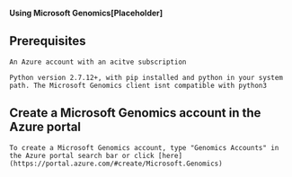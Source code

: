 **Using Microsoft Genomics[Placeholder]**

## Prerequisites
    An Azure account with an acitve subscription

    Python version 2.7.12+, with pip installed and python in your system path. The Microsoft Genomics client isnt compatible with python3


## Create a Microsoft Genomics account in the Azure portal

    To create a Microsoft Genomics account, type "Genomics Accounts" in the Azure portal search bar or click [here](https://portal.azure.com/#create/Microsoft.Genomics)